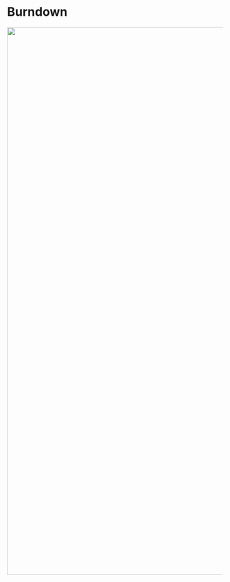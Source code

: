 # Burndown

<div align="center">
    <img src="[https://github.com/PIM-TERCEIRO-SEMESTRE/Burndown/blob/main/image.png" width="1280](https://github.com/PIM-TERCEIRO-SEMESTRE/Burndown/blob/main/WhatsApp%20Image%202024-05-14%20at%2021.21.25.jpeg)" />
    <div height="2"></div>
</div>
